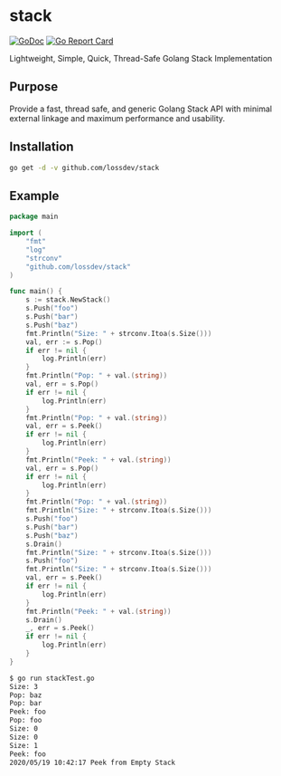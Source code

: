 # stack
[![GoDoc](https://godoc.org/github.com/lossdev/stack?status.png)](http://godoc.org/github.com/lossdev/stack)
[![Go Report Card](https://goreportcard.com/badge/github.com/lossdev/stack)](https://goreportcard.com/report/github.com/lossdev/stack)

Lightweight, Simple, Quick, Thread-Safe Golang Stack Implementation


## Purpose

Provide a fast, thread safe, and generic Golang Stack API with minimal external linkage
and maximum performance and usability.


## Installation

``` bash
go get -d -v github.com/lossdev/stack
```

## Example

``` Go
package main

import (
	"fmt"
	"log"
	"strconv"
	"github.com/lossdev/stack"
)

func main() {
	s := stack.NewStack()
	s.Push("foo")
	s.Push("bar")
	s.Push("baz")
	fmt.Println("Size: " + strconv.Itoa(s.Size()))
	val, err := s.Pop()
	if err != nil {
		log.Println(err)
	}
	fmt.Println("Pop: " + val.(string))
	val, err = s.Pop()
	if err != nil {
		log.Println(err)
	}
	fmt.Println("Pop: " + val.(string))
	val, err = s.Peek()
	if err != nil {
		log.Println(err)
	}
	fmt.Println("Peek: " + val.(string))
	val, err = s.Pop()
	if err != nil {
		log.Println(err)
	}
	fmt.Println("Pop: " + val.(string))
	fmt.Println("Size: " + strconv.Itoa(s.Size()))
	s.Push("foo")
	s.Push("bar")
	s.Push("baz")
	s.Drain()
	fmt.Println("Size: " + strconv.Itoa(s.Size()))
	s.Push("foo")
	fmt.Println("Size: " + strconv.Itoa(s.Size()))
	val, err = s.Peek()
	if err != nil {
		log.Println(err)
	}
	fmt.Println("Peek: " + val.(string))
	s.Drain()
	_, err = s.Peek()
	if err != nil {
		log.Println(err)
	}
}
```

``` bash
$ go run stackTest.go
Size: 3
Pop: baz
Pop: bar
Peek: foo
Pop: foo
Size: 0
Size: 0
Size: 1
Peek: foo
2020/05/19 10:42:17 Peek from Empty Stack
```

